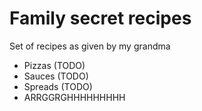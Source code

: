 # Family secret recipes

Set of recipes as given by my grandma

- Pizzas (TODO)
- Sauces (TODO)
- Spreads (TODO)
- ARRGGRGHHHHHHHHH